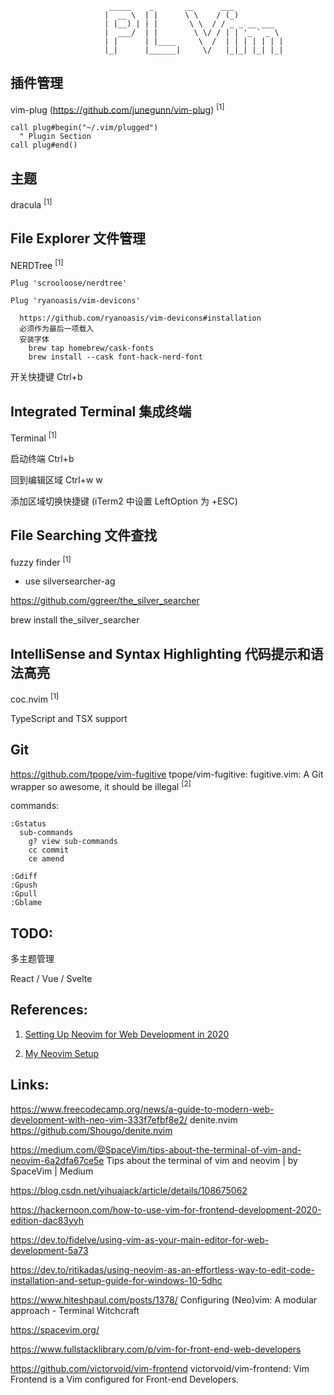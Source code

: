
                          _____    _       __      ___
                         |  __ \  | |      \ \    / (_)
                         | |__) | | |       \ \  / / _ _ __ ___
                         |  ___/  | |        \ \/ / | | '_ ` _ \
                         | |      | |____     \  /  | | | | | | |
                         |_|      |______|     \/   |_|_| |_| |_|

## 插件管理

vim-plug (https://github.com/junegunn/vim-plug) <sup>[1]</sup>

    call plug#begin("~/.vim/plugged")
      " Plugin Section
    call plug#end()

## 主题

dracula <sup>[1]</sup>

## File Explorer 文件管理

NERDTree <sup>[1]</sup>

    Plug 'scrooloose/nerdtree'

    Plug 'ryanoasis/vim-devicons'

      https://github.com/ryanoasis/vim-devicons#installation
      必须作为最后一项载入
      安装字体
        brew tap homebrew/cask-fonts
        brew install --cask font-hack-nerd-font

开关快捷键 Ctrl+b

## Integrated Terminal 集成终端

Terminal <sup>[1]</sup>

启动终端 Ctrl+b

回到编辑区域 Ctrl+w w

添加区域切换快捷键 (iTerm2 中设置 LeftOption 为 +ESC)

## File Searching 文件查找

fuzzy finder <sup>[1]</sup>

- use silversearcher-ag

https://github.com/ggreer/the_silver_searcher

brew install the_silver_searcher

## IntelliSense and Syntax Highlighting 代码提示和语法高亮

coc.nvim <sup>[1]</sup>

TypeScript and TSX support

## Git

https://github.com/tpope/vim-fugitive tpope/vim-fugitive: fugitive.vim: A Git wrapper so awesome, it should be illegal <sup>[2]</sup>

commands:

    :Gstatus
      sub-commands
        g? view sub-commands
        cc commit
        ce amend

    :Gdiff
    :Gpush
    :Gpull
    :Gblame

## TODO:

多主题管理

React / Vue / Svelte

## References:

1. [Setting Up Neovim for Web Development in 2020](https://medium.com/better-programming/setting-up-neovim-for-web-development-in-2020-d800de3efacd)

2. [My Neovim Setup](https://dev.to/vshl/my-neovim-setup-31n3)

## Links:

https://www.freecodecamp.org/news/a-guide-to-modern-web-development-with-neo-vim-333f7efbf8e2/
denite.nvim https://github.com/Shougo/denite.nvim

https://medium.com/@SpaceVim/tips-about-the-terminal-of-vim-and-neovim-6a2dfa67ce5e Tips about the terminal of vim and neovim | by SpaceVim | Medium

https://blog.csdn.net/yihuajack/article/details/108675062

https://hackernoon.com/how-to-use-vim-for-frontend-development-2020-edition-dac83yyh

https://dev.to/fidelve/using-vim-as-your-main-editor-for-web-development-5a73

https://dev.to/ritikadas/using-neovim-as-an-effortless-way-to-edit-code-installation-and-setup-guide-for-windows-10-5dhc

https://www.hiteshpaul.com/posts/1378/ Configuring (Neo)vim: A modular approach - Terminal Witchcraft

https://spacevim.org/

https://www.fullstacklibrary.com/p/vim-for-front-end-web-developers

https://github.com/victorvoid/vim-frontend victorvoid/vim-frontend: Vim Frontend is a Vim configured for Front-end Developers.
